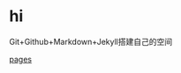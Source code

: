 hi
===================

Git+Github+Markdown+Jekyll搭建自己的空间  

[pages](http://pengjunlong.github.io/hi)
